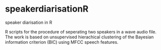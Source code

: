 # speakerdiarisationR
speaker diarisation in R

R scripts for the procedure of seperating two speakers in a wave audio file.
The work is based on unsupervised hierachical clustering of the Bayesian information criterion (BIC) using MFCC speech features.
